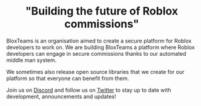 <h1 align="center">"Building the future of Roblox commissions"</h1>

BloxTeams is an organisation aimed to create a secure platform for Roblox developers to work on. We are building BloxTeams a platform where Roblox developers can engage in secure commissions thanks to our automated middle man system.

We sometimes also release open source libraries that we create for our platform so that everyone can benefit from them.

Join us on [Discord](https://bloxteams.com/socials/discord) and follow us on [Twitter](https://bloxteams.com/socials/twitter) to stay up to date with development, announcements and updates!
<!--

**Here are some ideas to get you started:**

🙋‍♀️ A short introduction - what is your organization all about?
🌈 Contribution guidelines - how can the community get involved?
👩‍💻 Useful resources - where can the community find your docs? Is there anything else the community should know?
🍿 Fun facts - what does your team eat for breakfast?
🧙 Remember, you can do mighty things with the power of [Markdown](https://docs.github.com/github/writing-on-github/getting-started-with-writing-and-formatting-on-github/basic-writing-and-formatting-syntax)
-->

